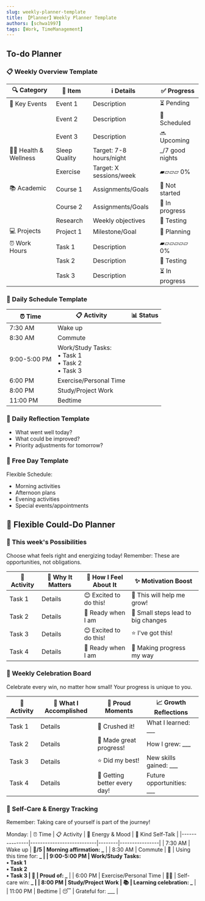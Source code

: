 ```yaml
---
slug: weekly-planner-template
title: 【Planner】Weekly Planner Template
authors: [schwa1997]
tags: [Work, TimeManagement]
---
```


## To-do Planner

### 📋 Weekly Overview Template

| 🔍 Category          | 📝 Item       | ℹ️ Details              | ✅ Progress      |
| -------------------- | ------------- | ----------------------- | ---------------- |
| 🎉 Key Events        | Event 1       | Description             | ⏳ Pending       |
|                      | Event 2       | Description             | 📅 Scheduled     |
|                      | Event 3       | Description             | 🔜 Upcoming      |
| 🧘‍♀️ Health & Wellness | Sleep Quality | Target: 7-8 hours/night | \_/7 good nights |
|                      | Exercise      | Target: X sessions/week | ▰▱▱▱ 0%          |
| 📚 Academic          | Course 1      | Assignments/Goals       | 🚫 Not started   |
|                      | Course 2      | Assignments/Goals       | 🔄 In progress   |
|                      | Research      | Weekly objectives       | 🧪 Testing       |
| 💻 Projects          | Project 1     | Milestone/Goal          | 🎨 Planning      |
| ⏰ Work Hours        | Task 1        | Description             | ▰▱▱▱▱▱ 0%        |
|                      | Task 2        | Description             | 🧪 Testing       |
|                      | Task 3        | Description             | ⏳ In progress   |

### 📆 Daily Schedule Template

| ⏰ Time      | 📋 Activity                                              | 📊 Status |
| ------------ | -------------------------------------------------------- | --------- |
| 7:30 AM      | Wake up                                                  |           |
| 8:30 AM      | Commute                                                  |           |
| 9:00-5:00 PM | Work/Study Tasks:<br/>• Task 1<br/>• Task 2<br/>• Task 3 |           |
| 6:00 PM      | Exercise/Personal Time                                   |           |
| 8:00 PM      | Study/Project Work                                       |           |
| 11:00 PM     | Bedtime                                                  |           |

### 📝 Daily Reflection Template

- What went well today?
- What could be improved?
- Priority adjustments for tomorrow?

### 🎉 Free Day Template

Flexible Schedule:

- Morning activities
- Afternoon plans
- Evening activities
- Special events/appointments

## 🌈 Flexible Could-Do Planner

### 🎯 This week's Possibilities

Choose what feels right and energizing today! Remember: These are opportunities, not obligations.

| 💫 Activity | 🌟 Why It Matters | 💭 How I Feel About It | ✨ Motivation Boost                |
| ----------- | ----------------- | ---------------------- | ---------------------------------- |
| Task 1      | Details           | 😊 Excited to do this! | 🎯 This will help me grow!         |
| Task 2      | Details           | 💪 Ready when I am     | 🌱 Small steps lead to big changes |
| Task 3      | Details           | 😊 Excited to do this! | ⭐ I've got this!                  |
| Task 4      | Details           | 💪 Ready when I am     | 🎨 Making progress my way          |

### 🌟 Weekly Celebration Board

Celebrate every win, no matter how small! Your progress is unique to you.

| 💫 Activity | 🎉 What I Accomplished | 🌈 Proud Moments             | 📈 Growth Reflections        |
| ----------- | ---------------------- | ---------------------------- | ---------------------------- |
| Task 1      | Details                | 🌟 Crushed it!               | What I learned: \_\_\_       |
| Task 2      | Details                | 💫 Made great progress!      | How I grew: \_\_\_           |
| Task 3      | Details                | ⭐ Did my best!              | New skills gained: \_\_\_    |
| Task 4      | Details                | 🎯 Getting better every day! | Future opportunities: \_\_\_ |

### 💝 Self-Care & Energy Tracking

Remember: Taking care of yourself is part of the journey!

Monday:
| ⏰ Time | 📋 Activity | 🌈 Energy & Mood | 💭 Kind Self-Talk |
|---------------|---------------------------|--------|----------------|
| 7:30 AM | Wake up | 🔋**/5 | Morning affirmation: \_** |
| 8:30 AM | Commute | 🎵 | Using this time for: **_ |
| 9:00-5:00 PM | Work/Study Tasks:<br/>• Task 1<br/>• Task 2<br/>• Task 3 | 💪 | Proud of: _** |
| 6:00 PM | Exercise/Personal Time | 🧘‍♀️ | Self-care win: **_ |
| 8:00 PM | Study/Project Work | 📚 | Learning celebration: _** |
| 11:00 PM | Bedtime | 😴 | Grateful for: \_\_\_ |
